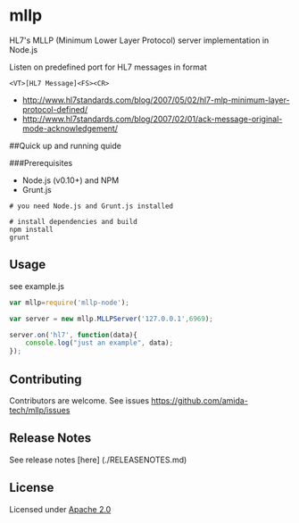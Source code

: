 mllp
=========

HL7's MLLP (Minimum Lower Layer Protocol) server implementation in Node.js


Listen on predefined port for HL7 messages in format

```
<VT>[HL7 Message]<FS><CR>
```

* http://www.hl7standards.com/blog/2007/05/02/hl7-mlp-minimum-layer-protocol-defined/
* http://www.hl7standards.com/blog/2007/02/01/ack-message-original-mode-acknowledgement/


##Quick up and running quide

###Prerequisites

- Node.js (v0.10+) and NPM
- Grunt.js

```
# you need Node.js and Grunt.js installed

# install dependencies and build
npm install
grunt

```

## Usage

see example.js

```javascript
var mllp=require('mllp-node');

var server = new mllp.MLLPServer('127.0.0.1',6969);

server.on('hl7', function(data){
	console.log("just an example", data);
});
```


## Contributing

Contributors are welcome. See issues https://github.com/amida-tech/mllp/issues

## Release Notes

See release notes [here] (./RELEASENOTES.md)

## License

Licensed under [Apache 2.0](./LICENSE)
